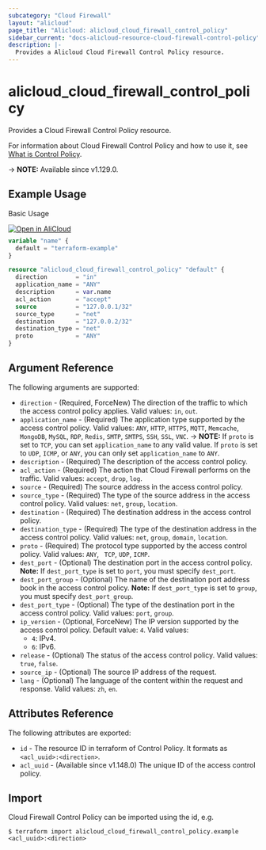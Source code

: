 ```yaml
---
subcategory: "Cloud Firewall"
layout: "alicloud"
page_title: "Alicloud: alicloud_cloud_firewall_control_policy"
sidebar_current: "docs-alicloud-resource-cloud-firewall-control-policy"
description: |-
  Provides a Alicloud Cloud Firewall Control Policy resource.
---
```


# alicloud_cloud_firewall_control_policy

Provides a Cloud Firewall Control Policy resource.

For information about Cloud Firewall Control Policy and how to use it, see [What is Control Policy](https://www.alibabacloud.com/help/doc-detail/138867.htm).

-> **NOTE:** Available since v1.129.0.

## Example Usage

Basic Usage

<div style="display: block;margin-bottom: 40px;"><div class="oics-button" style="float: right;position: absolute;margin-bottom: 10px;">
  <a href="https://api.aliyun.com/api-tools/terraform?resource=alicloud_cloud_firewall_control_policy&exampleId=9466770b-c784-5cd7-73b1-db97948c811470394f57&activeTab=example&spm=docs.r.cloud_firewall_control_policy.0.9466770bc7&intl_lang=EN_US" target="_blank">
    <img alt="Open in AliCloud" src="https://img.alicdn.com/imgextra/i1/O1CN01hjjqXv1uYUlY56FyX_!!6000000006049-55-tps-254-36.svg" style="max-height: 44px; max-width: 100%;">
  </a>
</div></div>

```terraform
variable "name" {
  default = "terraform-example"
}

resource "alicloud_cloud_firewall_control_policy" "default" {
  direction        = "in"
  application_name = "ANY"
  description      = var.name
  acl_action       = "accept"
  source           = "127.0.0.1/32"
  source_type      = "net"
  destination      = "127.0.0.2/32"
  destination_type = "net"
  proto            = "ANY"
}
```

## Argument Reference

The following arguments are supported:

* `direction` - (Required, ForceNew) The direction of the traffic to which the access control policy applies. Valid values: `in`, `out`.
* `application_name` - (Required) The application type supported by the access control policy. Valid values: `ANY`, `HTTP`, `HTTPS`, `MQTT`, `Memcache`, `MongoDB`, `MySQL`, `RDP`, `Redis`, `SMTP`, `SMTPS`, `SSH`, `SSL`, `VNC`.
-> **NOTE:** If `proto` is set to `TCP`, you can set `application_name` to any valid value. If `proto` is set to `UDP`, `ICMP`, or `ANY`, you can only set `application_name` to `ANY`.
* `description` - (Required) The description of the access control policy.
* `acl_action` - (Required) The action that Cloud Firewall performs on the traffic. Valid values: `accept`, `drop`, `log`.
* `source` - (Required) The source address in the access control policy.
* `source_type` - (Required) The type of the source address in the access control policy. Valid values: `net`, `group`, `location`.
* `destination` - (Required) The destination address in the access control policy.
* `destination_type` - (Required) The type of the destination address in the access control policy. Valid values: `net`, `group`, `domain`, `location`.
* `proto` - (Required) The protocol type supported by the access control policy. Valid values: `ANY`, ` TCP`, `UDP`, `ICMP`.
* `dest_port` - (Optional) The destination port in the access control policy. **Note:** If `dest_port_type` is set to `port`, you must specify `dest_port`.
* `dest_port_group` - (Optional) The name of the destination port address book in the access control policy. **Note:** If `dest_port_type` is set to `group`, you must specify `dest_port_group`.
* `dest_port_type` - (Optional) The type of the destination port in the access control policy. Valid values: `port`, `group`.
* `ip_version` - (Optional, ForceNew) The IP version supported by the access control policy. Default value: `4`. Valid values:
  - `4`: IPv4.
  - `6`: IPv6.
* `release` - (Optional) The status of the access control policy. Valid values: `true`, `false`.
* `source_ip` - (Optional) The source IP address of the request.
* `lang` - (Optional) The language of the content within the request and response. Valid values: `zh`, `en`.

## Attributes Reference

The following attributes are exported:

* `id` - The resource ID in terraform of Control Policy. It formats as `<acl_uuid>:<direction>`.
* `acl_uuid` - (Available since v1.148.0) The unique ID of the access control policy.

## Import

Cloud Firewall Control Policy can be imported using the id, e.g.

```shell
$ terraform import alicloud_cloud_firewall_control_policy.example <acl_uuid>:<direction>
```
